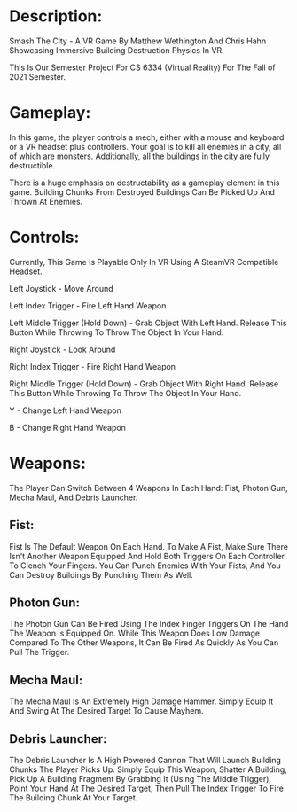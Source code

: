 # **Description:**

Smash The City - A VR Game By Matthew Wethington And Chris Hahn Showcasing Immersive Building Destruction Physics In VR.

This Is Our Semester Project For CS 6334 (Virtual Reality) For The Fall of 2021 Semester.

# **Gameplay:**

In this game, the player controls a mech, either with a mouse and keyboard or a VR headset plus controllers. Your goal is to kill all enemies in a city, all of which are monsters. Additionally, all the buildings in the city are fully destructible.

There is a huge emphasis on destructability as a gameplay element in this game. Building Chunks From Destroyed Buildings Can Be Picked Up And Thrown At Enemies.

# **Controls:**

Currently, This Game Is Playable Only In VR Using A SteamVR Compatible Headset.

Left Joystick - Move Around

Left Index Trigger - Fire Left Hand Weapon

Left Middle Trigger (Hold Down) - Grab Object With Left Hand. Release This Button While Throwing To Throw The Object In Your Hand.

Right Joystick - Look Around

Right Index Trigger - Fire Right Hand Weapon

Right Middle Trigger (Hold Down) - Grab Object With Right Hand. Release This Button While Throwing To Throw The Object In Your Hand.

Y - Change Left Hand Weapon

B - Change Right Hand Weapon

# **Weapons:**

The Player Can Switch Between 4 Weapons In Each Hand: Fist, Photon Gun, Mecha Maul, And Debris Launcher.

## **Fist:**

Fist Is The Default Weapon On Each Hand. To Make A Fist, Make Sure There Isn't Another Weapon Equipped And Hold Both Triggers On Each Controller To Clench Your Fingers. You Can Punch Enemies With Your Fists, And You Can Destroy Buildings By Punching Them As Well.

## **Photon Gun:**

The Photon Gun Can Be Fired Using The Index Finger Triggers On The Hand The Weapon Is Equipped On. While This Weapon Does Low Damage Compared To The Other Weapons, It Can Be Fired As Quickly As You Can Pull The Trigger.

## **Mecha Maul:**

The Mecha Maul Is An Extremely High Damage Hammer. Simply Equip It And Swing At The Desired Target To Cause Mayhem.

## **Debris Launcher:**

The Debris Launcher Is A High Powered Cannon That Will Launch Building Chunks The Player Picks Up. Simply Equip This Weapon, Shatter A Building, Pick Up A Building Fragment By Grabbing It (Using The Middle Trigger), Point Your Hand At The Desired Target, Then Pull The Index Trigger To Fire The Building Chunk At Your Target.
